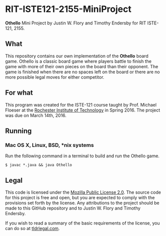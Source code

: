 # RIT-ISTE121-2155-MiniProject

**Othello** Mini Project by Justin W. Flory and Timothy Endersby for RIT ISTE-121, 2155.


## What

This repository contains our own implementation of the **Othello** board game. Othello is a classic board game where players battle to finish the game with more of their own pieces on the board than their opponent. The game is finished when there are no spaces left on the board or there are no more possible legal moves for either competitor.


## For what

This program was created for the ISTE-121 course taught by Prof. Michael Floeser at the [Rochester Institute of Technology](https://www.rit.edu/) in Spring 2016. The project was due on March 14th, 2016.


## Running

### Mac OS X, Linux, BSD, *nix systems

Run the following command in a terminal to build and run the Othello game.

```
$ javac *.java && java Othello
```


## Legal

This code is licensed under the [Mozilla Public License 2.0](https://www.mozilla.org/en-US/MPL/2.0/). The source code for this project is free and open, but you are expected to comply with the provisions set forth by the license. Any attributions to the project should be made to this GitHub repository and to Justin W. Flory and Timothy Endersby.

If you wish to read a summary of the basic requirements of the license, you can do so at [tldrlegal.com](https://tldrlegal.com/license/mozilla-public-license-2.0-%28mpl-2%29).

